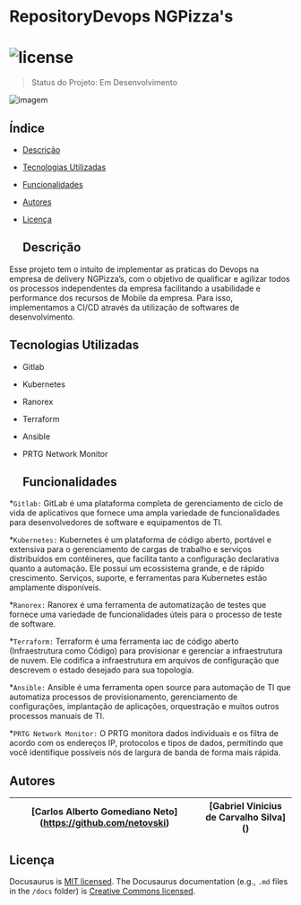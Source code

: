   # RepositoryDevops NGPizza's
  # ![license](https://img.shields.io/badge/licence-MIT-yellow)

> Status do Projeto: Em Desenvolvimento

![imagem](https://user-images.githubusercontent.com/128197326/229000155-edd61709-bb34-4ff5-ab5a-287aac708e3c.png)

  ## Índice

* [Descrição](#Descrição)
* [Tecnologias Utilizadas](#Tecnologias-Utilizadas)
* [Funcionalidades](#Funcionalidades)
* [Autores](#Autores)
* [Licença](#Licença)

  ## Descrição

Esse projeto tem o intuito de implementar as praticas do Devops na empresa de delivery NGPizza’s, com o objetivo de qualificar e agilizar todos os processos independentes da empresa facilitando a usabilidade e performance dos recursos de Mobile da empresa. Para isso, implementamos a CI/CD através da utilização de softwares de desenvolvimento.

  ## Tecnologias Utilizadas

* Gitlab
* Kubernetes
* Ranorex
* Terraform
* Ansible
* PRTG Network Monitor

  ## Funcionalidades

*`Gitlab:` GitLab é uma plataforma completa de gerenciamento de ciclo de vida de aplicativos que fornece uma ampla variedade de funcionalidades para desenvolvedores de software e equipamentos de TI.

*`Kubernetes:` Kubernetes é um plataforma de código aberto, portável e extensiva para o gerenciamento de cargas de trabalho e serviços distribuídos em contêineres, que facilita tanto a configuração declarativa quanto a automação. Ele possui um ecossistema grande, e de rápido crescimento. Serviços, suporte, e ferramentas para Kubernetes estão amplamente disponíveis.

*`Ranorex:` Ranorex é uma ferramenta de automatização de testes que fornece uma variedade de funcionalidades úteis para o processo de teste de software.

*`Terraform:` Terraform é uma ferramenta iac de código aberto (Infraestrutura como Código) para provisionar e gerenciar a infraestrutura de nuvem. Ele codifica a infraestrutura em arquivos de configuração que descrevem o estado desejado para sua topologia.

*`Ansible:` Ansible é uma ferramenta open source para automação de TI que automatiza processos de provisionamento, gerenciamento de configurações, implantação de aplicações, orquestração e muitos outros processos manuais de TI.

*`PRTG Network Monitor:` O PRTG monitora dados individuais e os filtra de acordo com os endereços IP, protocolos e tipos de dados, permitindo que você identifique possíveis nós de largura de banda de forma mais rápida.


  ## Autores

  | [Carlos Alberto Gomediano Neto] (https://github.com/netovski) | [Gabriel Vinicius de Carvalho Silva] ()
  | :---: | :---: |
  
  ## Licença

Docusaurus is [MIT licensed](./LICENSE).
The Docusaurus documentation (e.g., `.md` files in the `/docs` folder) is [Creative Commons licensed](./LICENSE-docs).

